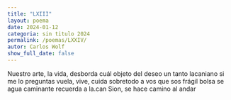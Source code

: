 ```yaml
---
title: "LXIII"
layout: poema
date: 2024-01-12
categoria: sin titulo 2024
permalink: /poemas/LXXIV/
autor: Carlos Wolf
show_full_date: false
---
```

Nuestro arte, la vida, desborda cuál objeto del deseo
un tanto lacaniano si me lo preguntas
vuela, vive, cuida
sobretodo a vos que sos frágil bolsa se agua caminante
recuerda a la.can Sion, se hace camino al andar
